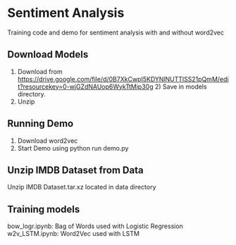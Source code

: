 # Sentiment Analysis
Training code and demo for sentiment analysis with and without word2vec  
## Download Models
1) Download from https://drive.google.com/file/d/0B7XkCwpI5KDYNlNUTTlSS21pQmM/edit?resourcekey=0-wjGZdNAUop6WykTtMip30g   2) Save in models directory.  
3) Unzip  
## Running Demo
1) Download word2vec
2) Start Demo using python run demo.py
## Unzip IMDB Dataset from Data
Unzip IMDB Dataset.tar.xz located in data directory  
## Training models
bow_logr.ipynb: Bag of Words used with Logistic Regression  
w2v_LSTM.ipynb: Word2Vec used with LSTM  
